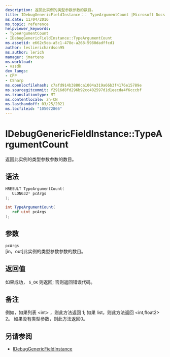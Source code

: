 ```yaml
---
description: 返回此实例的类型参数参数的数目。
title: IDebugGenericFieldInstance：： TypeArgumentCount |Microsoft Docs
ms.date: 11/04/2016
ms.topic: reference
helpviewer_keywords:
- TypeArgumentCount
- IDebugGenericFieldInstance::TypeArgumentCount
ms.assetid: e662c5ea-a5c1-478e-a268-5980dadffcd1
author: leslierichardson95
ms.author: lerich
manager: jmartens
ms.workload:
- vssdk
dev_langs:
- CPP
- CSharp
ms.openlocfilehash: c7afd914b3880ca1004a319a66b3f4176e15789e
ms.sourcegitcommit: f2916d8fd296b92cc402597d1d1eecda4f6cccbf
ms.translationtype: MT
ms.contentlocale: zh-CN
ms.lasthandoff: 03/25/2021
ms.locfileid: "105072866"
---
```

# <a name="idebuggenericfieldinstancetypeargumentcount"></a>IDebugGenericFieldInstance::TypeArgumentCount
返回此实例的类型参数参数的数目。

## <a name="syntax"></a>语法

```cpp
HRESULT TypeArgumentCount(
   ULONG32* pcArgs
);
```

```csharp
int TypeArgumentCount(
   ref uint pcArgs
);
```

## <a name="parameters"></a>参数
`pcArgs`\
[in，out]此实例的类型参数参数的数目。

## <a name="return-value"></a>返回值
 如果成功， `S_OK` 则返回; 否则返回错误代码。

## <a name="remarks"></a>备注
 例如，如果列表 \<int> ，则此方法返回 1; 如果 list，则此方法返回 \<int,float2> 2。 如果没有类型参数，则此方法返回0。

## <a name="see-also"></a>另请参阅
- [IDebugGenericFieldInstance](../../../extensibility/debugger/reference/idebuggenericfieldinstance.md)

